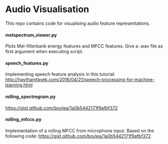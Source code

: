 # Audio Visualisation
This repo contains code for visualising audio feature representations. 

#### melspectrum_viewer.py
Plots Mel-filterbank energy features and MFCC features. Give a .wav file as first argument when executing script.

#### speech_features.py
Implementing speech feature analysis in this tutorial: http://haythamfayek.com/2016/04/21/speech-processing-for-machine-learning.html

#### rolling_spectrogram.py
https://gist.github.com/boylea/1a0b5442171f9afbf372

#### rolling_mfccs.py
Implementation of a rolling MFCC from microphone input. 
Based on the following code: https://gist.github.com/boylea/1a0b5442171f9afbf372
